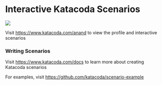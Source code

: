 # Interactive Katacoda Scenarios

[![](http://shields.katacoda.com/katacoda/anand/count.svg)](https://www.katacoda.com/anand "Get your profile on Katacoda.com")

Visit https://www.katacoda.com/anand to view the profile and interactive scenarios

### Writing Scenarios
Visit https://www.katacoda.com/docs to learn more about creating Katacoda scenarios

For examples, visit https://github.com/katacoda/scenario-example
